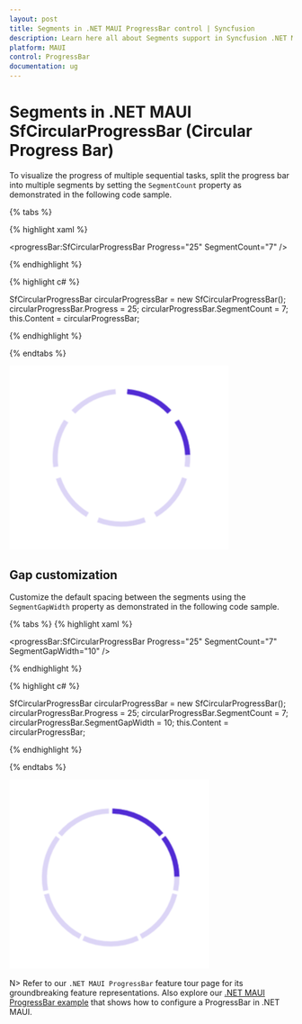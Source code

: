 ```yaml
---
layout: post
title: Segments in .NET MAUI ProgressBar control | Syncfusion
description: Learn here all about Segments support in Syncfusion .NET MAUI ProgressBar control, its elements and more.
platform: MAUI
control: ProgressBar
documentation: ug
---
```


# Segments in .NET MAUI SfCircularProgressBar (Circular Progress Bar)

To visualize the progress of multiple sequential tasks, split the progress bar into multiple segments by setting the `SegmentCount` property as demonstrated in the following code sample.

{% tabs %} 

{% highlight xaml %}

<progressBar:SfCircularProgressBar Progress="25" 
                                   SegmentCount="7" />

{% endhighlight %}

{% highlight c# %}

SfCircularProgressBar circularProgressBar = new SfCircularProgressBar();
circularProgressBar.Progress = 25;
circularProgressBar.SegmentCount = 7;
this.Content = circularProgressBar;

{% endhighlight %}

{% endtabs %} 

![.NET MAUI ProgressBar with segment](images/segment/segment.png)

## Gap customization

Customize the default spacing between the segments using the `SegmentGapWidth` property as demonstrated in the following code sample.

{% tabs %} 
{% highlight xaml %}

<progressBar:SfCircularProgressBar Progress="25"
                                   SegmentCount="7" 
                                   SegmentGapWidth="10" />

{% endhighlight %}

{% highlight c# %}

SfCircularProgressBar circularProgressBar = new SfCircularProgressBar();
circularProgressBar.Progress = 25;
circularProgressBar.SegmentCount = 7;
circularProgressBar.SegmentGapWidth = 10;
this.Content = circularProgressBar;

{% endhighlight %}

{% endtabs %} 

![.NET MAUI ProgressBar with segment gap width](images/segment/gap-width.png)

N> Refer to our `.NET MAUI ProgressBar` feature tour page for its groundbreaking feature representations. Also explore our [.NET MAUI ProgressBar example](https://github.com/syncfusion/maui-demos/) that shows how to configure a ProgressBar in .NET MAUI.